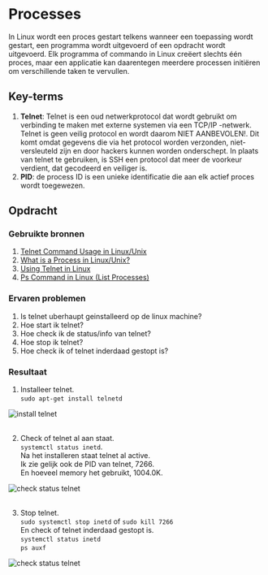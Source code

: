 # Processes
In Linux wordt een proces gestart telkens wanneer een toepassing wordt gestart, een programma wordt uitgevoerd of een opdracht wordt uitgevoerd. Elk programma of commando in Linux creëert slechts één proces, maar een applicatie kan daarentegen meerdere processen initiëren om verschillende taken te vervullen.

## Key-terms
1. **Telnet**: Telnet is een oud netwerkprotocol dat wordt gebruikt om verbinding te maken met externe systemen via een TCP/IP -netwerk. Telnet is geen veilig protocol en wordt daarom NIET AANBEVOLEN!. Dit komt omdat gegevens die via het protocol worden verzonden, niet-versleuteld zijn en door hackers kunnen worden onderschept. In plaats van telnet te gebruiken, is SSH een protocol dat meer de voorkeur verdient, dat gecodeerd en veiliger is.
2. **PID**: de process ID is een unieke identificatie die aan elk actief proces wordt toegewezen.

## Opdracht
### Gebruikte bronnen
1. [Telnet Command Usage in Linux/Unix](https://www.digitalocean.com/community/tutorials/telnet-command-linux-unix)
2. [What is a Process in Linux/Unix?](https://www.scaler.com/topics/linux-process/)
3. [Using Telnet in Linux](https://www.baeldung.com/linux/telnet)
4. [Ps Command in Linux (List Processes)](https://linuxize.com/post/ps-command-in-linux/#)

### Ervaren problemen
1. Is telnet uberhaupt geinstalleerd op de linux machine?
2. Hoe start ik telnet?
3. Hoe check ik de status/info van telnet?
4. Hoe stop ik telnet?
5. Hoe check ik of telnet inderdaad gestopt is?


### Resultaat
1. Installeer telnet.<br> 
`sudo apt-get install telnetd`

<img width="" alt="install telnet" src="https://github.com/techgrounds/techgrounds-JarBanf/blob/main/00_includes/01_Linux/w1_8_processes1.png?raw=true">
<br/><br/>


2. Check of telnet al aan staat.<br> 
`systemctl status inetd`.<br> 
Na het installeren staat telnet al active.<br> 
Ik zie gelijk ook de PID van telnet, 7266.<br> 
En hoeveel memory het gebruikt, 1004.0K.

<img width="" alt="check status telnet" src="https://github.com/techgrounds/techgrounds-JarBanf/blob/main/00_includes/01_Linux/w1_8_processes2.png?raw=true">
<br/><br/>

3. Stop telnet.<br> 
`sudo systemctl stop inetd` of `sudo kill 7266`<br> 
En check of telnet inderdaad gestopt is.<br> 
`systemctl status inetd`<br> 
`ps auxf`

<img width="" alt="check status telnet" src="https://github.com/techgrounds/techgrounds-JarBanf/blob/main/00_includes/01_Linux/w1_8_processes3.png?raw=true">
<br/><br/>